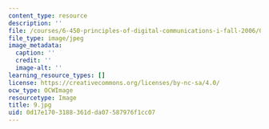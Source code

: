 ```yaml
---
content_type: resource
description: ''
file: /courses/6-450-principles-of-digital-communications-i-fall-2006/0d17e1703188361dda07587976f1cc07_9.jpg
file_type: image/jpeg
image_metadata:
  caption: ''
  credit: ''
  image-alt: ''
learning_resource_types: []
license: https://creativecommons.org/licenses/by-nc-sa/4.0/
ocw_type: OCWImage
resourcetype: Image
title: 9.jpg
uid: 0d17e170-3188-361d-da07-587976f1cc07
---
```

